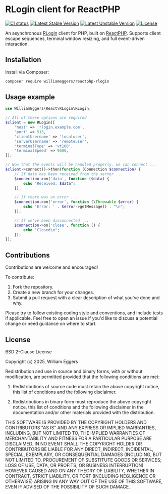 # RLogin client for ReactPHP

[![CI status](https://github.com/williameggers/reactphp-rlogin/workflows/CI/badge.svg)](https://github.com/williameggers/reactphp-rlogin/actions)
[![Latest Stable Version](http://poser.pugx.org/williameggers/reactphp-rlogin/v)](https://packagist.org/packages/williameggers/reactphp-rlogin)
[![Latest Unstable Version](http://poser.pugx.org/williameggers/reactphp-rlogin/v/unstable)](https://packagist.org/packages/williameggers/reactphp-rlogin)
[![License](http://poser.pugx.org/williameggers/reactphp-rlogin/license)](https://packagist.org/packages/williameggers/reactphp-rlogin)

An asynchronous [RLogin](https://datatracker.ietf.org/doc/html/rfc1282) client for PHP, built on [ReactPHP](https://reactphp.org/). 
Supports client escape sequences, terminal window resizing, and full event-driven interaction.

## Installation

Install via Composer:

```bash
composer require williameggers/reactphp-rlogin
```

## Usage example

```php
use WilliamEggers\React\RLogin\RLogin;

// All of these options are required
$client = new RLogin([
    'host' => 'rlogin.example.com',
    'port' => 513,
    'clientUsername' => 'localuser',
    'serverUsername' => 'remoteuser',
    'terminalType' => 'vt100',
    'terminalSpeed' => 9600,
]);

// Now that the events will be handled properly, we can connect ...
$client->connect()->then(function (Connection $connection) {
    // If data has been received from the server ...
    $connection->on('data', function ($data) {
        echo "Received: $data";
    });

    // If there was an error ...
    $connection->on('error', function (\Throwable $error) {
        echo 'Error: ' . $error->getMessage() . "\n";
    });

    // If we've been disconnected ...
    $connection->on('close', function () {
        echo "Closed\n";
    });
});
```

## Contributions

Contributions are welcome and encouraged!

To contribute:

1. Fork the repository.
1. Create a new branch for your changes.
1. Submit a pull request with a clear description of what you've done and why.

Please try to follow existing coding style and conventions, and include tests if applicable.
Feel free to open an issue if you'd like to discuss a potential change or need guidance on where to start.

## License

BSD 2-Clause License

Copyright (c) 2025, William Eggers

Redistribution and use in source and binary forms, with or without
modification, are permitted provided that the following conditions are met:

1. Redistributions of source code must retain the above copyright notice, this
   list of conditions and the following disclaimer.

2. Redistributions in binary form must reproduce the above copyright notice,
   this list of conditions and the following disclaimer in the documentation
   and/or other materials provided with the distribution.

THIS SOFTWARE IS PROVIDED BY THE COPYRIGHT HOLDERS AND CONTRIBUTORS "AS IS"
AND ANY EXPRESS OR IMPLIED WARRANTIES, INCLUDING, BUT NOT LIMITED TO, THE
IMPLIED WARRANTIES OF MERCHANTABILITY AND FITNESS FOR A PARTICULAR PURPOSE ARE
DISCLAIMED. IN NO EVENT SHALL THE COPYRIGHT HOLDER OR CONTRIBUTORS BE LIABLE
FOR ANY DIRECT, INDIRECT, INCIDENTAL, SPECIAL, EXEMPLARY, OR CONSEQUENTIAL
DAMAGES (INCLUDING, BUT NOT LIMITED TO, PROCUREMENT OF SUBSTITUTE GOODS OR
SERVICES; LOSS OF USE, DATA, OR PROFITS; OR BUSINESS INTERRUPTION) HOWEVER
CAUSED AND ON ANY THEORY OF LIABILITY, WHETHER IN CONTRACT, STRICT LIABILITY,
OR TORT (INCLUDING NEGLIGENCE OR OTHERWISE) ARISING IN ANY WAY OUT OF THE USE
OF THIS SOFTWARE, EVEN IF ADVISED OF THE POSSIBILITY OF SUCH DAMAGE.